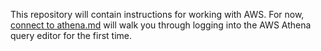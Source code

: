 This repository will contain instructions for working with AWS. For now,
[connect to athena.md](connect-to-athena.md) will walk you through logging into
the AWS Athena query editor for the first time.
